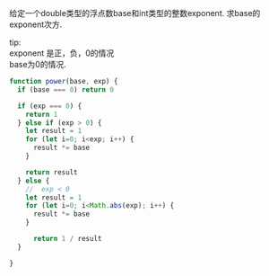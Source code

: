 给定一个double类型的浮点数base和int类型的整数exponent. 求base的exponent次方. 

tip: <br>
exponent 是正，负，0的情况<br>
base为0的情况. 

```js
function power(base, exp) {
  if (base === 0) return 0

  if (exp === 0) {
    return 1
  } else if (exp > 0) {
    let result = 1
    for (let i=0; i<exp; i++) {
      result *= base
    }

    return result
  } else {
    //  exp < 0
    let result = 1
    for (let i=0; i<Math.abs(exp); i++) {
      result *= base
    }

      return 1 / result
  }

}
```